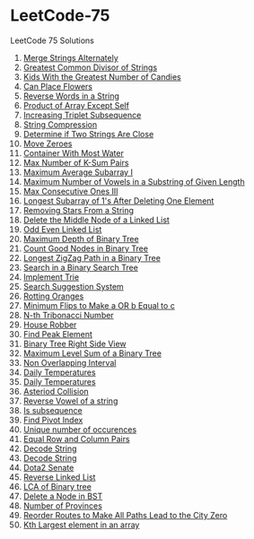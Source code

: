 # LeetCode-75
LeetCode 75 Solutions
<ol>
  <li> <a href = "https://leetcode.com/problems/merge-strings-alternately/description/?envType=study-plan-v2&envId=leetcode-75">Merge Strings Alternately</a></li>
  <li> <a href = "https://leetcode.com/problems/greatest-common-divisor-of-strings/description/?envType=study-plan-v2&envId=leetcode-75">Greatest Common Divisor of Strings </a></li>
  <li> <a href = "https://leetcode.com/problems/kids-with-the-greatest-number-of-candies/description/?envType=study-plan-v2&envId=leetcode-75">Kids With the Greatest Number of Candies</a></li>
  <li> <a href = "https://leetcode.com/problems/can-place-flowers/description/?envType=study-plan-v2&envId=leetcode-75">Can Place Flowers</a></li>
  <li> <a href = "https://leetcode.com/problems/reverse-words-in-a-string/description/?envType=study-plan-v2&envId=leetcode-75">Reverse Words in a String</a></li>
  <li> <a href = "https://leetcode.com/problems/product-of-array-except-self/description/?envType=study-plan-v2&envId=leetcode-75">Product of Array Except Self</a></li>
  <li> <a href = "https://leetcode.com/problems/increasing-triplet-subsequence/description/?envType=study-plan-v2&envId=leetcode-75">Increasing Triplet Subsequence</a></li>
  <li> <a href = "https://leetcode.com/problems/string-compression/description/?envType=study-plan-v2&envId=leetcode-75">String Compression</a></li>
  <li> <a href = "https://leetcode.com/problems/determine-if-two-strings-are-close/description/?envType=study-plan-v2&envId=leetcode-75">Determine if Two Strings Are Close</a></li>
  <li> <a href = "https://leetcode.com/problems/move-zeroes/description/?envType=study-plan-v2&envId=leetcode-75">Move Zeroes</a></li>
  <li> <a href = "https://leetcode.com/problems/container-with-most-water/description/?envType=study-plan-v2&envId=leetcode-75">Container With Most Water</a></li>
  <li> <a href = "https://leetcode.com/problems/max-number-of-k-sum-pairs/description/?envType=study-plan-v2&envId=leetcode-75">Max Number of K-Sum Pairs</a></li>
  <li> <a href = "https://leetcode.com/problems/maximum-average-subarray-i/description/?envType=study-plan-v2&envId=leetcode-75">Maximum Average Subarray I</a></li>
  <li> <a href = "https://leetcode.com/problems/maximum-number-of-vowels-in-a-substring-of-given-length/description/?envType=study-plan-v2&envId=leetcode-75">Maximum Number of Vowels in a Substring of Given Length</a></li>
  <li> <a href = "https://leetcode.com/problems/max-consecutive-ones-iii/description/?envType=study-plan-v2&envId=leetcode-75">Max Consecutive Ones III</a></li>
  <li> <a href = "https://leetcode.com/problems/longest-subarray-of-1s-after-deleting-one-element/description/?envType=study-plan-v2&envId=leetcode-75">Longest Subarray of 1's After Deleting One Element</a></li>
  <li> <a href = "https://leetcode.com/problems/removing-stars-from-a-string/submissions/1217478346/?envType=study-plan-v2&envId=leetcode-75">Removing Stars From a String</a></li>
  <li> <a href = "https://leetcode.com/problems/delete-the-middle-node-of-a-linked-list/description/?envType=study-plan-v2&envId=leetcode-75">Delete the Middle Node of a Linked List</a></li>
  <li> <a href = "https://leetcode.com/problems/odd-even-linked-list/description/?envType=study-plan-v2&envId=leetcode-75">Odd Even Linked List</a></li>
  <li> <a href = "https://leetcode.com/problems/maximum-depth-of-binary-tree/description/?envType=study-plan-v2&envId=leetcode-75">Maximum Depth of Binary Tree</a></li>
  <li> <a href = "https://leetcode.com/problems/count-good-nodes-in-binary-tree/description/?envType=study-plan-v2&envId=leetcode-75">Count Good Nodes in Binary Tree</a></li>
  <li> <a href = "https://leetcode.com/problems/longest-zigzag-path-in-a-binary-tree/description/?envType=study-plan-v2&envId=leetcode-75">Longest ZigZag Path in a Binary Tree</a></li>
  <li> <a href = "https://leetcode.com/problems/search-in-a-binary-search-tree/description/?envType=study-plan-v2&envId=leetcode-75">Search in a Binary Search Tree</a></li>
  <li> <a href = "https://leetcode.com/problems/implement-trie-prefix-tree/submissions/1239938505/?envType=study-plan-v2&envId=leetcode-75">Implement Trie</a></li>
  <li> <a href = "https://leetcode.com/problems/search-suggestions-system/description/?envType=study-plan-v2&envId=leetcode-75">Search Suggestion System</a></li>
  <li> <a href = "https://leetcode.com/problems/rotting-oranges/description/?envType=study-plan-v2&envId=leetcode-75">Rotting Oranges</a></li>
  <li> <a href = "https://leetcode.com/problems/minimum-flips-to-make-a-or-b-equal-to-c/description/?envType=study-plan-v2&envId=leetcode-75">Minimum Flips to Make a OR b Equal to c</a></li>
  <li> <a href = "https://leetcode.com/problems/n-th-tribonacci-number/description/?envType=study-plan-v2&envId=leetcode-75"> N-th Tribonacci Number</a></li>
  <li> <a href = "https://leetcode.com/problems/house-robber/description/?envType=study-plan-v2&envId=leetcode-75">House Robber</a></li>
  <li> <a href = "https://leetcode.com/problems/find-peak-element/description/?envType=study-plan-v2&envId=leetcode-75">Find Peak Element</a></li>
  <li> <a href = "https://leetcode.com/problems/binary-tree-right-side-view/description/?envType=study-plan-v2&envId=leetcode-75">Binary Tree Right Side View</a></li>
  <li> <a href = "https://leetcode.com/problems/maximum-level-sum-of-a-binary-tree/description/?envType=study-plan-v2&envId=leetcode-75">Maximum Level Sum of a Binary Tree</a></li>
  <li> <a href = "https://leetcode.com/problems/non-overlapping-intervals/description/?envType=study-plan-v2&envId=leetcode-75">Non Overlapping Interval</a></li>
  <li> <a href = "https://leetcode.com/problems/daily-temperatures/description/?envType=study-plan-v2&envId=leetcode-75">Daily Temperatures</a></li>
  <li> <a href = "https://leetcode.com/problems/keys-and-rooms/description/?envType=study-plan-v2&envId=leetcode-75">Daily Temperatures</a></li>
  <li> <a href = "https://leetcode.com/problems/asteroid-collision/description/?envType=study-plan-v2&envId=leetcode-75">Asteriod Collision</a></li>
  <li> <a href = "https://leetcode.com/problems/reverse-vowels-of-a-string/description/?envType=study-plan-v2&envId=leetcode-75">Reverse Vowel of a string</a></li>
  <li> <a href = "https://leetcode.com/problems/is-subsequence/description/?envType=study-plan-v2&envId=leetcode-75">Is subsequence</a></li>
  <li> <a href = "https://leetcode.com/problems/find-pivot-index/description/?envType=study-plan-v2&envId=leetcode-75">Find Pivot Index</a></li>
  <li> <a href = "https://leetcode.com/problems/unique-number-of-occurrences/description/?envType=study-plan-v2&envId=leetcode-75">Unique number of occurences</a></li>
  <li> <a href = "https://leetcode.com/problems/equal-row-and-column-pairs/description/?envType=study-plan-v2&envId=leetcode-75">Equal Row and Column Pairs</a></li>
  <li> <a href = "https://leetcode.com/problems/decode-string/description/?envType=study-plan-v2&envId=leetcode-75">Decode String</a></li>
  <li> <a href = "https://leetcode.com/problems/number-of-recent-calls/description/?envType=study-plan-v2&envId=leetcode-75">Decode String</a></li>
  <li> <a href = "https://leetcode.com/problems/dota2-senate/submissions/1253633842/?envType=study-plan-v2&envId=leetcode-75">Dota2 Senate</a></li>
  <li> <a href = "https://leetcode.com/problems/reverse-linked-list/description/?envType=study-plan-v2&envId=leetcode-75">Reverse Linked List</a></li>
  <li> <a href = "https://leetcode.com/problems/lowest-common-ancestor-of-a-binary-tree/description/?envType=study-plan-v2&envId=leetcode-75">LCA of Binary tree</a></li>
  <li> <a href = "https://leetcode.com/problems/delete-node-in-a-bst/description/?envType=study-plan-v2&envId=leetcode-75">Delete a Node in BST</a></li>
  <li> <a href = "https://leetcode.com/problems/number-of-provinces/description/?envType=study-plan-v2&envId=leetcode-75">Number of Provinces</a></li>
  <li> <a href = "https://leetcode.com/problems/reorder-routes-to-make-all-paths-lead-to-the-city-zero/description/?envType=study-plan-v2&envId=leetcode-75">Reorder Routes to Make All Paths Lead to the City Zero</a></li>
  <li> <a href = "https://leetcode.com/problems/kth-largest-element-in-an-array/description/?envType=study-plan-v2&envId=leetcode-75">Kth Largest element in an array</a></li>
  
  
  
  

</ol>
